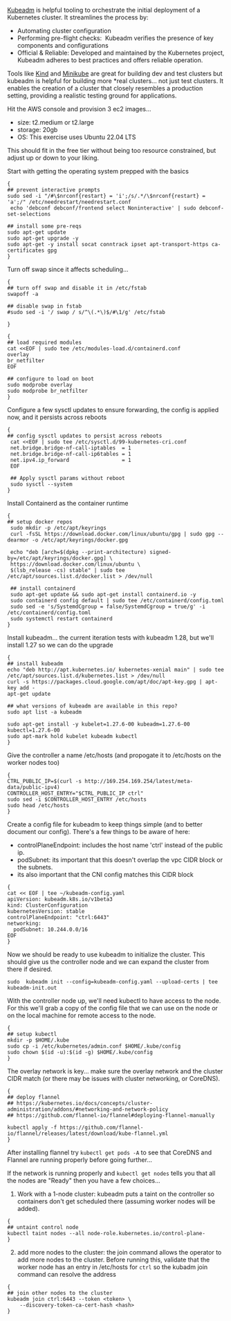 

[Kubeadm](https://github.com/kubernetes/kubeadm/blob/main/docs/design/design_v1.10.md) is helpful tooling to orchestrate the initial deployment of a Kubernetes cluster. It streamlines the process by:
- Automating cluster configuration 
- Performing pre-flight checks:  Kubeadm verifies the presence of key components and configurations
- Official & Reliable: Developed and maintained by the Kubernetes project, Kubeadm adheres to best practices and offers reliable operation.

Tools like [Kind](https://kind.sigs.k8s.io/) and [Minikube](https://minikube.sigs.k8s.io/docs/start/) are great for building dev and test clusters but kubeadm is helpful for building more *real clusters… not just test clusters. It enables the creation of a cluster that closely resembles a production setting, providing a realistic testing ground for applications. 

Hit the AWS console and provision 3 ec2 images... 
- size: t2.medium or t2.large 
- storage: 20gb 
- OS: This exercise uses Ubuntu 22.04 LTS 

This should fit in the free tier without being too resource constrained, but adjust up or down to your liking.

Start with getting the operating system prepped with the basics
```
{
## prevent interactive prompts 
sudo sed -i "/#\$nrconf{restart} = 'i';/s/.*/\$nrconf{restart} = 'a';/" /etc/needrestart/needrestart.conf
 echo 'debconf debconf/frontend select Noninteractive' | sudo debconf-set-selections

## install some pre-reqs
sudo apt-get update
sudo apt-get upgrade -y
sudo apt-get -y install socat conntrack ipset apt-transport-https ca-certificates gpg
}
```

Turn off swap since it affects scheduling... 
```
{
## turn off swap and disable it in /etc/fstab
swapoff -a

## disable swap in fstab
#sudo sed -i '/ swap / s/^\(.*\)$/#\1/g' /etc/fstab

}
```

```
{
## load required modules
cat <<EOF | sudo tee /etc/modules-load.d/containerd.conf
overlay
br_netfilter
EOF

## configure to load on boot
sudo modprobe overlay
sudo modprobe br_netfilter
}
```


Configure a few sysctl updates to ensure forwarding, the config is applied now, and it persists across reboots
```
{
## config sysctl updates to persist across reboots
 cat <<EOF | sudo tee /etc/sysctl.d/99-kubernetes-cri.conf
 net.bridge.bridge-nf-call-iptables  = 1
 net.bridge.bridge-nf-call-ip6tables = 1
 net.ipv4.ip_forward                 = 1
 EOF

 ## Apply sysctl params without reboot
 sudo sysctl --system
}
```

Install Containerd as the container runtime
```
{
## setup docker repos
 sudo mkdir -p /etc/apt/keyrings
 curl -fsSL https://download.docker.com/linux/ubuntu/gpg | sudo gpg --dearmor -o /etc/apt/keyrings/docker.gpg

 echo "deb [arch=$(dpkg --print-architecture) signed-by=/etc/apt/keyrings/docker.gpg] \
 https://download.docker.com/linux/ubuntu \
 $(lsb_release -cs) stable" | sudo tee /etc/apt/sources.list.d/docker.list > /dev/null

 ## install containerd
 sudo apt-get update && sudo apt-get install containerd.io -y
 sudo containerd config default | sudo tee /etc/containerd/config.toml
 sudo sed -e 's/SystemdCgroup = false/SystemdCgroup = true/g' -i /etc/containerd/config.toml
 sudo systemctl restart containerd
}
```

Install kubeadm... the current iteration tests with kubeadm 1.28, but we'll install 1.27 so we can do the upgrade

```
{
## install kubeadm
echo "deb http://apt.kubernetes.io/ kubernetes-xenial main" | sudo tee /etc/apt/sources.list.d/kubernetes.list > /dev/null
curl -s https://packages.cloud.google.com/apt/doc/apt-key.gpg | apt-key add -
apt-get update

## what versions of kubeadm are available in this repo?
sudo apt list -a kubeadm

sudo apt-get install -y kubelet=1.27.6-00 kubeadm=1.27.6-00 kubectl=1.27.6-00
sudo apt-mark hold kubelet kubeadm kubectl
}
```


Give the controller a name /etc/hosts (and propogate it to /etc/hosts on the worker nodes too)
```
{
CTRL_PUBLIC_IP=$(curl -s http://169.254.169.254/latest/meta-data/public-ipv4)
CONTROLLER_HOST_ENTRY="$CTRL_PUBLIC_IP ctrl"
sudo sed -i $CONTROLLER_HOST_ENTRY /etc/hosts
sudo head /etc/hosts
}
```

Create a config file for kubeadm to keep things simple (and to better document our config). There's a few things to be aware of here:
- controlPlaneEndpoint: includes the host name 'ctrl' instead of the public ip.
- podSubnet: its important that this doesn't overlap the vpc CIDR block or the subnets.
- its also important that the CNI config matches this CIDR block

```
{
cat << EOF | tee ~/kubeadm-config.yaml
apiVersion: kubeadm.k8s.io/v1beta3
kind: ClusterConfiguration
kubernetesVersion: stable 
controlPlaneEndpoint: "ctrl:6443" 
networking:
  podSubnet: 10.244.0.0/16
EOF
}
```

Now we should be ready to use kubeadm to initialize the cluster. This should give us the controller node and we can expand the cluster from there if desired.
```
sudo  kubeadm init --config=kubeadm-config.yaml --upload-certs | tee kubeadm-init.out
```


With the controller node up, we'll need kubectl to have access to the node. For this we'll grab a copy of the config file that we can use on the node or on the local machine for remote access to the node.

```
{
## setup kubectl
mkdir -p $HOME/.kube
sudo cp -i /etc/kubernetes/admin.conf $HOME/.kube/config
sudo chown $(id -u):$(id -g) $HOME/.kube/config
}
```


The overlay network is key... make sure the overlay network and the cluster CIDR match (or there may be issues with cluster networking, or CoreDNS). 

```
{
## deploy flannel
## https://kubernetes.io/docs/concepts/cluster-administration/addons/#networking-and-network-policy
## https://github.com/flannel-io/flannel#deploying-flannel-manually

kubectl apply -f https://github.com/flannel-io/flannel/releases/latest/download/kube-flannel.yml
}
```
After installing flannel try `kubectl get pods -A` to see that CoreDNS and Flannel are running properly before going further... 


If the network is running properly and `kubectl get nodes` tells you that all the nodes are "Ready" then you have a few choices... 

1. Work with a 1-node cluster: kubeadm puts a taint on the controller so containers don't get scheduled there (assuming worker nodes will be added). 
```
{
## untaint control node
kubectl taint nodes --all node-role.kubernetes.io/control-plane-
}
```
2. add more nodes to the cluster: the join command allows the operator to add more nodes to the cluster. Before running this, validate that the worker node has an entry in /etc/hosts for `ctrl` so the kubadm join command can resolve the address
```
{
## join other nodes to the cluster
kubeadm join ctrl:6443 --token <token> \
	--discovery-token-ca-cert-hash <hash>
}
```









